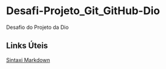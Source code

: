 # Desafi-Projeto_Git_GitHub-Dio
Desafio do Projeto da Dio
## Links Úteis
[Sintaxi Markdown](https://www.markdownguid.org/basic-syntax/)
